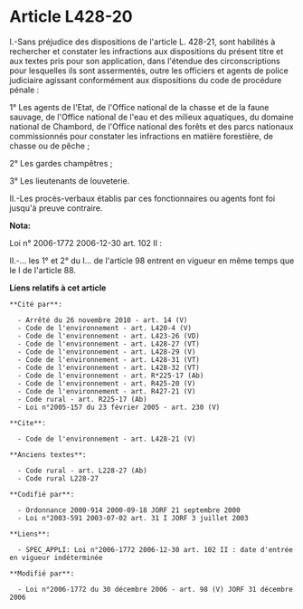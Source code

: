 # Article L428-20

I.-Sans préjudice des dispositions de l'article L. 428-21, sont habilités à rechercher et constater les infractions aux
dispositions du présent titre et aux textes pris pour son application, dans l'étendue des circonscriptions pour lesquelles
ils sont assermentés, outre les officiers et agents de police judiciaire agissant conformément aux dispositions du code de
procédure pénale : 

1° Les agents de l'Etat, de l'Office national de la chasse et de la faune sauvage, de l'Office national de l'eau et des
milieux aquatiques, du domaine national de Chambord, de l'Office national des forêts et des parcs nationaux commissionnés
pour constater les infractions en matière forestière, de chasse ou de pêche ; 

2° Les gardes champêtres ; 

3° Les lieutenants de louveterie. 

II.-Les procès-verbaux établis par ces fonctionnaires ou agents font foi jusqu'à preuve contraire.

**Nota:**

Loi n° 2006-1772 2006-12-30 art. 102 II : 

II.-... les 1° et 2° du I... de l'article 98 entrent en vigueur en même temps que le I de l'article 88.

**Liens relatifs à cet article**

	**Cité par**:

	  - Arrêté du 26 novembre 2010 - art. 14 (V)
	  - Code de l'environnement - art. L420-4 (V)
	  - Code de l'environnement - art. L423-26 (VD)
	  - Code de l'environnement - art. L428-27 (VT)
	  - Code de l'environnement - art. L428-29 (V)
	  - Code de l'environnement - art. L428-31 (VT)
	  - Code de l'environnement - art. L428-32 (VT)
	  - Code de l'environnement - art. R*225-17 (Ab)
	  - Code de l'environnement - art. R425-20 (V)
	  - Code de l'environnement - art. R427-21 (V)
	  - Code rural - art. R225-17 (Ab)
	  - Loi n°2005-157 du 23 février 2005 - art. 230 (V)

	**Cite**:

	  - Code de l'environnement - art. L428-21 (V)

	**Anciens textes**:

	  - Code rural - art. L228-27 (Ab)
	  - Code rural L228-27

	**Codifié par**:

	  - Ordonnance 2000-914 2000-09-18 JORF 21 septembre 2000
	  - Loi n°2003-591 2003-07-02 art. 31 I JORF 3 juillet 2003

	**Liens**:

	  - SPEC_APPLI: Loi n°2006-1772 2006-12-30 art. 102 II : date d'entrée en vigueur indéterminée

	**Modifié par**:

	  - Loi n°2006-1772 du 30 décembre 2006 - art. 98 (V) JORF 31 décembre 2006
